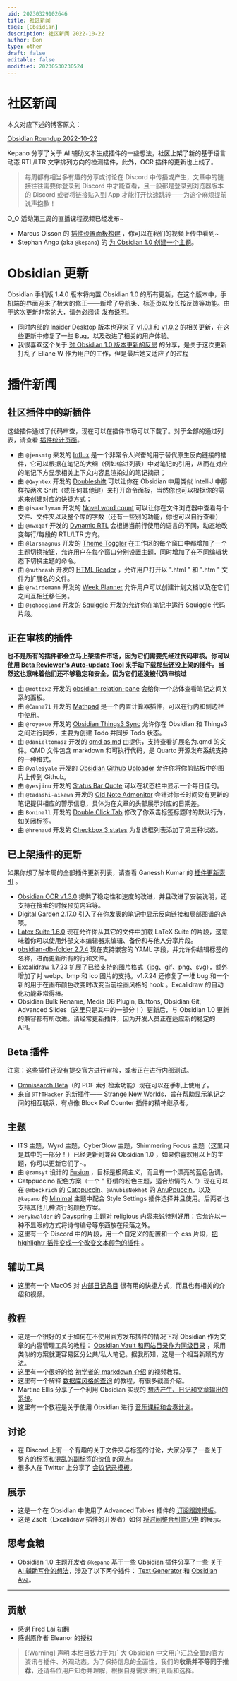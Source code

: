 ```yaml
---
uid: 20230329102646
title: 社区新闻
tags: [Obsidian]
description: 社区新闻 2022-10-22
author: Bon
type: other
draft: false
editable: false
modified: 20230530230524
---
```


# 社区新闻

本文对应下述的博客原文：

[Obsidian Roundup 2022-10-22](https://www.obsidianroundup.org/mobile-pdf-indexing/)

Kepano 分享了关于 AI 辅助文本生成插件的一些想法，社区上架了新的基于语言动态 RTL/LTR 文字排列方向的检测插件，此外，OCR 插件的更新也上线了。

> 每周都有相当多有趣的分享或讨论在 Discord 中传播或产生，文章中的链接往往需要你登录到 Discord 中才能查看，且一般都是登录到浏览器版本的 Discord 或者将链接贴入到 App 才能打开快速跳转——为这个麻烦提前说声抱歉！

O_O 活动第三周的直播课程视频已经发布~

- Marcus Olsson 的 [插件设置面板构建](https://www.youtube.com/watch?v=gG4HJ3RbzD4) ，你可以在我们的视频上传中看到~
- Stephan Ango (aka `@kepano`) 的 [为 Obsidian 1.0 创建一个主题](https://www.youtube.com/watch?v=tARSN_dSaaI)。

# Obsidian 更新

Obsidian 手机版 1.4.0 版本将内置 Obsidian 1.0 的所有更新，在这个版本中，手机端的界面迎来了极大的修正——新增了导航条、标签页以及长按反馈等功能。由于这次更新非常的大，请务必阅读 [发布说明](https://forum.obsidian.md/t/obsidian-mobile-1-4-0/45618)。

- 同时内部的 Insider Desktop 版本也迎来了 [v1.0.1](https://forum.obsidian.md/t/obsidian-release-v1-0-1-insider-build/45735/2) 和 [v1.0.2](https://forum.obsidian.md/t/obsidian-release-v1-0-2-insider-build/45769/2) 的相关更新，在这些更新中修复了一些 Bug，以及改进了相关的用户体验。
- 我很喜欢这个关于 [对 Obsidian 1.0 版本更新的反思](https://miscellaneplans.medium.com/obsidian-1-0-frustration-fixes-fidelity-69178347cdea) 的分享，是关于这次更新打乱了 Ellane W 作为用户的工作，但是最后她又适应了的过程

# 插件新闻

## 社区插件中的新插件

这些插件通过了代码审查，现在可以在插件市场可以下载了。对于全部的通过列表，请查看 [插件统计页面](https://obsidian-plugin-stats.vercel.app/new)。

- 由 `@jensmtg` 来发的 [Influx](https://github.com/jensmtg/influx) 是一个非常令人兴奋的用于替代原生反向链接的插件，它可以根据在笔记的大纲（例如缩进列表）中对笔记的引用，从而在对应的笔记下方显示相关上下文内容且渲染过的笔记摘录；
- 由 `@Qwyntex` 开发的 [Doubleshift](https://github.com/Qwyntex/doubleshift) 可以让你在 Obsidian 中用类似 IntelliJ 中那样按两次 Shift（或任何其他键）来打开命令面板，当然你也可以根据你的需求来创建对应的快捷方式；
- 由 `@isaaclyman` 开发的 [Novel word count](https://github.com/isaaclyman/novel-word-count-obsidian) 可以让你在文件浏览器中查看每个文件、文件夹以及整个库的字数（还有一些别的功能，你也可以自行查看）
- 由 `@mwxgaf` 开发的 [Dynamic RTL](https://github.com/mwxgaf/obsidian-dynamic-rtl) 会根据当前行使用的语言的不同，动态地改变每行/每段的 RTL/LTR 方向。
- 由 `@larsmagnus` 开发的 [Theme Toggler](https://github.com/larsmagnus/obsidian-theme-toggler) 在工作区的每个窗口中都增加了一个主题切换按钮，允许用户在每个窗口分别设置主题，同时增加了在不同编辑状态下切换主题的命令。
- 由 `@nuthrash` 开发的 [HTML Reader](https://github.com/nuthrash/obsidian-html-plugin) ，允许用户打开以 ".html " 和 ".htm " 文件为扩展名的文件。
- 由 `@rwirdemann` 开发的 [Week Planner](https://github.com/rwirdemann/obsidian-week-planner) 允许用户可以创建计划文档以及在它们之间互相迁移任务。
- 由 `@jqhoogland` 开发的 [Squiggle](https://github.com/jqhoogland/obsidian-squiggle) 开发的允许你在笔记中运行 Squiggle 代码片段。

## 正在审核的插件

**也不是所有的插件都会立马上架插件市场，因为它们需要先经过代码审核。你可以使用 [Beta Reviewer's Auto-update Tool](https://github.com/TfTHacker/obsidian42-brat) 来手动下载那些还没上架的插件。当然这也意味着他们还不够稳定和安全，因为它们还没被代码审核过**

- 由 `@mottox2` 开发的 [obsidian-relation-pane](https://github.com/mottox2/obsidian-relation-pane) 会给你一个总体查看笔记之间关系的面板。
- 由 `@Canna71` 开发的 [Mathpad](https://github.com/Canna71/obsidian-mathpad) 是一个内置计算器插件，可以在行内和侧边栏中使用。
- 由 `@royexue` 开发的 [Obsidian Things3 Sync](https://github.com/royxue/obsidian-things3-sync) 允许你在 Obsidian 和 Things3 之间进行同步，主要为创建 Todo 并同步 Todo 状态。
- 由 `@danieltomasz` 开发的 [qmd as md](https://github.com/danieltomasz/qmd-as-md-obsidian) 由提供，支持查看扩展名为.qmd 的文件。QMD 文件包含 markdown 和可执行代码，是 Quarto 开源发布系统支持的一种格式。
- 由 `@yaleiyale` 开发的 [Obsidian Github Uploader](https://github.com/yaleiyale/obsidian-github-uploader) 允许你将你剪贴板中的图片上传到 Github。
- 由 `@yesjinu` 开发的 [Status Bar Quote](https://github.com/yesjinu/StatusBarQuote) 可以在状态栏中显示一个每日佳句。
- 由 `@tadashi-aikawa` 开发的 [Old Note Admonitor](https://github.com/tadashi-aikawa/obsidian-old-note-admonitor) 会针对你长时间没有更新的笔记提供相应的警示信息，具体为在文章的头部展示对应的日期差。
- 由 `Boninall` 开发的 [Double Click Tab](https://github.com/Quorafind/Obsidian-Double-Click-Tab) 修改了你双击标签标题时的默认行为，如关闭标签。
- 由 `@hrenaud` 开发的 [Checkbox 3 states](https://github.com/hrenaud/obsidian-checkbox3states-plugin) 为复选框列表添加了第三种状态。

## 已上架插件的更新

如果你想了解本周的全部插件更新列表，请查看 Ganessh Kumar 的 [插件更新索引](https://obsidian-plugin-stats.vercel.app/updates) 。

- [Obsidian OCR v1.3.0](https://github.com/MohrJonas/obsidian-ocr/releases/tag/1.3.0) 提供了稳定性和速度的改进，并且改进了安装说明，还支持在搜索的时候预览内容等。
- [Digital Garden 2.17.0](https://notes.ole.dev/set-up-your-digital-garden/) 引入了在你发表的笔记中显示反向链接和局部图谱的选项。
- [Latex Suite 1.6.0](https://github.com/artisticat1/obsidian-latex-suite/) 现在允许你从其它的文件中加载 LaTeX Suite 的片段，这意味着你可以使用外部文本编辑器来编辑、备份和与他人分享片段。
- [obsidian-db-folder 2.7.4](https://github.com/RafaelGB/obsidian-db-folder/releases/tag/2.7.4) 现在支持嵌套的 YAML 字段，并允许你编辑标签的名称，进而更新所有的行和文件。
- [Excalidraw 1.7.23](https://github.com/zsviczian/obsidian-excalidraw-plugin/releases/tag/1.7.23) 扩展了已经支持的图片格式（jpg、gif、png、svg），额外增加了对 webp、bmp 和 ico 图片的支持。v1.7.24 还修复了一堆 bug 和一个新的用于在画布颜色改变时改变当前绘画风格的 hook 。Excalidraw 的自动化功能非常得棒。
- Obsidian Bulk Rename, Media DB Plugin, Buttons, Obsidian Git, Advanced Slides（这里只是其中的一部分！）更新后，与 Obsidian 1.0 更新的兼容都有所改进。请经常更新插件，因为开发人员正在适应新的稳定的 API。

## Beta 插件

注意：这些插件还没有提交官方进行审核，或者正在进行内部测试。

- [Omnisearch Beta](https://github.com/scambier/obsidian-omnisearch/releases/tag/1.6.5-beta.5)（的 PDF 索引检索功能）现在可以在手机上使用了。
- 来自 `@TfTHacker` 的新插件—— [Strange New Worlds](https://forum.obsidian.md/t/obsidian-october-2022-daily-progress-and-learnings/43767/13?u=tfthacker)，旨在帮助显示笔记之间的相互联系，有点像 Block Ref Counter 插件的精神继承者。

## 主题

- ITS 主题，Wyrd 主题，CyberGlow 主题，Shimmering Focus 主题（这里只是其中的一部分！）已经更新到兼容 Obsidian 1.0 ，如果你喜欢用以上的主题，你可以更新它们了~。
- 由 `@zamsyt` 设计的 [Fusion](https://github.com/zamsyt/obsidian-fusion) ，目标是极简主义，而且有一个漂亮的蓝色色调。
- Catppuccino 配色方案（一个 " 舒缓的粉色主题，适合热情的人 "）现在可以在 `@mbeckrich` 的 [Catppuccin](https://github.com/catppuccin/obsidian)、`@AnubisNekhet` 的 [AnuPpuccin](https://github.com/AnubisNekhet/anuppuccin)，以及 `@kepano` 的 [Minimal](https://minimal.guide/) 主题中配合 Style Settings 插件选择并且使用。后两者也支持其他几种流行的颜色方案。
- `@erykwalder` 的 [Dayspring](https://github.com/erykwalder/dayspring-theme) 主题对 religious 内容来说特别好用：它允许以一种不显眼的方式将诗句编号等东西放在段落之外。
- 这里有一个 Discord 中的片段，用一个自定义的配置和一个 css 片段，[把 highlightr 插件变成一个改变文本颜色的插件](https://discord.com/channels/686053708261228577/855181471643861002/1030379180430462987) 。

## 辅助工具

- 这里有一个 MacOS 对 [内部日记条目](https://twitter.com/hstagner/status/1579804046306656258?s=20&t=oC2QljfioVCKe3ozMEa7Eg) 很有用的快捷方式，而且也有相关的介绍和视频。

## 教程

- 这是一个很好的关于如何在不使用官方发布插件的情况下将 Obsidian 作为文章的内容管理工具的教程： [Obsidian Vault 和网站目录作为同级目录](https://www.gatlin.io/content/how-i-use-obsidian-as-a-cms-for-my-website) ，采用类似的方案就更容易区分公共/私人笔记。据我所知，这是一个相当新颖的方法。
- 这里有一个很好的给 [初学者的 markdown 介绍](https://twitter.com/n_vanderhoeven/status/1583488865234345984) 的视频教程。
- 这里有一个解释 [数据库风格的查询](https://twitter.com/ThoughtfulAtlas/status/1580251417993805825) 的教程，有很多截图介绍。
- Martine Ellis 分享了一个利用 Obsidian 实现的 [想法产生、日记和文章输出的系统](https://twitter.com/MartineGuernsey/status/1581540522594045953)。
- 这里有一个教程是关于使用 Obsidian 进行 [音乐课程和合奏计划](https://www.youtube.com/watch?v=YhMVOtzcgX0)。

## 讨论

- 在 Discord 上有一个有趣的关于文件夹与标签的讨论，大家分享了一些关于 [整齐的标签和混乱的副标签的价值](https://discord.com/channels/686053708261228577/710585052769157141/1033191865228472351) 的观点。
- 很多人在 Twitter 上分享了 [会议记录模板](https://twitter.com/Federico_Presta/status/1582383574224760832?s=20&t=oC2QljfioVCKe3ozMEa7Eg)。

## 展示

- 这是一个在 Obsidian 中使用了 Advanced Tables 插件的 [订阅跟踪模板](https://www.reddit.com/r/ObsidianMD/comments/y699wi/a_basic_subscription_tracker_template_for/)。
- 这是 Zsolt（Excalidraw 插件的开发者）如何 [将时间整合到笔记中](https://www.youtube.com/watch?v=qIKg_1FNUgk) 的展示。

## 思考食粮

- Obsidian 1.0 主题开发者 `@kepano` 基于一些 Obsidian 插件分享了一些 [关于 AI 辅助写作的想法](https://stephanango.com/photoshop-for-text)，涉及了以下两个插件： [Text Generator](https://github.com/nhaouari/obsidian-textgenerator-plugin) 和 [Obsidian Ava](https://github.com/louis030195/obsidian-ava)。

---

## 贡献

- 感谢 Fred Lai 初翻
- 感谢原作者 Eleanor 的授权

> [!Warning] 声明
> 本栏目致力于为广大 Obsidian 中文用户汇总全面的官方资讯与插件、外观动态。为了保持信息的全面性，我们的**收录并不等同于推荐**，还请各位用户知悉并理解，根据自身需求进行判断和选择。

